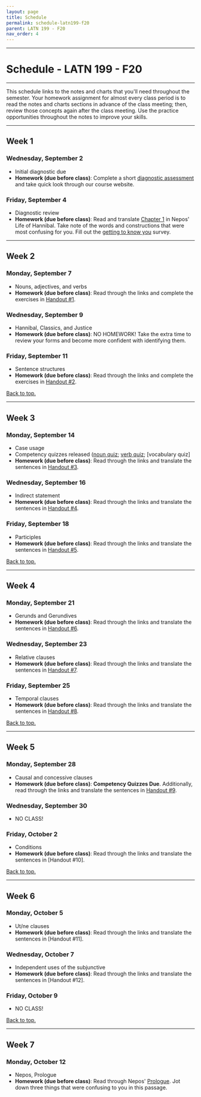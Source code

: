 ```yaml
---
layout: page
title: Schedule
permalink: schedule-latn199-f20
parent: LATN 199 - F20
nav_order: 4
---
```

***

# Schedule - LATN 199 - F20

***

This schedule links  to the notes and charts that you'll need throughout the semester. Your homework assignment for almost every class period is to read the notes and charts sections in advance of the class meeting; then, review those concepts again after the class meeting. Use the practice opportunities throughout the notes to improve your skills.

***


## Week 1

### Wednesday, September 2
- Initial diagnostic due
- **Homework (due before class)**: Complete a short [diagnostic assessment](https://docs.google.com/forms/d/e/1FAIpQLSeA5zstKdGp-8h3xsW2cIw-Ydayk_YD977nAaKCbvb4bWs7Sw/viewform?usp=sf_link) and take quick look through our course website.

### Friday, September 4
- Diagnostic review
- **Homework (due before class)**: Read and translate [Chapter 1](http://dcc.dickinson.edu/nepos-hannibal/chapter-1) in Nepos' Life of Hannibal. Take note of the words and constructions that were most confusing for you. Fill out the [getting to know you](https://docs.google.com/forms/d/1NPF6ZKpHbcJjmcuc5bquutFprsWrQDjSIeqev4q41ZY) survey.

***

## Week 2

### Monday, September 7
- Nouns, adjectives, and verbs
- **Homework (due before class)**: Read through the links and complete the exercises in [Handout #1](https://dominicmachado.github.io/grammatical-handout-1-latn199-f20).

### Wednesday, September 9
- Hannibal, Classics, and Justice
- **Homework (due before class)**: NO HOMEWORK! Take the extra time to review your forms and become more confident with identifying them.

### Friday, September 11
- Sentence structures
- **Homework (due before class)**: Read through the links and complete the exercises in [Handout #2](https://dominicmachado.github.io/grammatical-handout-2-latn199-f20).

[Back to top.](#top)

***

## Week 3

### Monday, September 14
- Case usage
- Competency quizzes released ([noun quiz](https://docs.google.com/forms/d/e/1FAIpQLSezITy1Kem5ziaZpbsrrgxmWpI7xL1O5t2-9hRWZ1HXCLvqFQ/viewform?usp=sf_link); [verb quiz](https://docs.google.com/forms/d/e/1FAIpQLSezITy1Kem5ziaZpbsrrgxmWpI7xL1O5t2-9hRWZ1HXCLvqFQ/viewform?usp=sf_link); [vocabulary quiz]
- **Homework (due before class)**: Read through the links and translate the sentences in [Handout #3](https://dominicmachado.github.io/grammatical-handout-3-latn199-f20).

### Wednesday, September 16
- Indirect statement
- **Homework (due before class)**:  Read through the links and translate the sentences in [Handout #4](https://dominicmachado.github.io/grammatical-handout-4-latn199-f20).

### Friday, September 18
- Participles
- **Homework (due before class)**: Read through the links and translate the sentences in [Handout #5](https://dominicmachado.github.io/grammatical-handout-5-latn199-f20).

[Back to top.](#top)

***

## Week 4

### Monday, September 21
- Gerunds and Gerundives
- **Homework (due before class)**: Read through the links and translate the sentences in [Handout #6](https://dominicmachado.github.io/grammatical-handout-6-latn199-f20).

### Wednesday, September 23
- Relative clauses
- **Homework (due before class)**: Read through the links and translate the sentences in [Handout #7](https://dominicmachado.github.io/grammatical-handout-7-latn199-f20).

### Friday, September 25
- Temporal clauses
- **Homework (due before class)**: Read through the links and translate the sentences in [Handout #8](https://dominicmachado.github.io/grammatical-handout-8-latn199-f20).

[Back to top.](#top)

***

## Week 5

### Monday, September 28
- Causal and concessive clauses
- **Homework (due before class)**: **Competency Quizzes Due**. Additionally, read through the links and translate the sentences in [Handout #9](https://dominicmachado.github.io/grammatical-handout-9-latn199-f20).

### Wednesday, September 30
- NO CLASS!

### Friday, October 2
- Conditions
- **Homework (due before class)**: Read through the links and translate the sentences in [Handout #10].

[Back to top.](#top)

***

## Week 6

### Monday, October 5
- Ut/ne clauses
- **Homework (due before class)**: Read through the links and translate the sentences in [Handout #11].

### Wednesday, October 7
- Independent uses of the subjunctive
- **Homework (due before class)**: Read through the links and translate the sentences in [Handout #12].

### Friday, October 9
- NO CLASS!

[Back to top.](#top)

***

## Week 7

### Monday, October 12
- Nepos, Prologue
- **Homework (due before class)**: Read through Nepos' [Prologue](http://dcc.dickinson.edu/nepos-hannibal/prologus). Jot down three things that were confusing to you in this passage.
